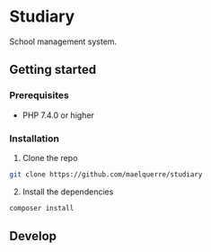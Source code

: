 # Studiary

School management system.

## Getting started

### Prerequisites

- PHP 7.4.0 or higher

### Installation

1. Clone the repo
```sh
git clone https://github.com/maelquerre/studiary
```
2. Install the dependencies
```sh
composer install
```

## Develop


